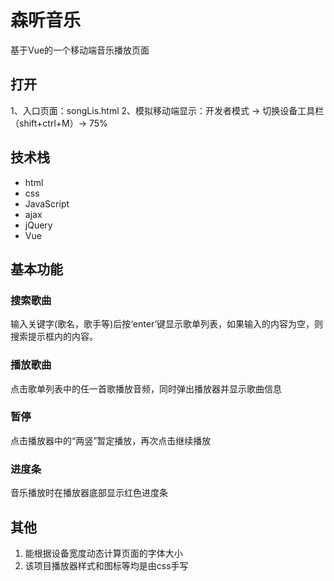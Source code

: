 # 森听音乐
基于Vue的一个移动端音乐播放页面
##  打开
1、入口页面：songLis.html
2、模拟移动端显示：开发者模式 -> 切换设备工具栏（shift+ctrl+M）-> 75%
## 技术栈
- html
- css
- JavaScript
- ajax
- jQuery
- Vue
## 基本功能
### 搜索歌曲
   输入关键字(歌名，歌手等)后按‘enter’键显示歌单列表，如果输入的内容为空，则搜索提示框内的内容。
### 播放歌曲
   点击歌单列表中的任一首歌播放音频，同时弹出播放器并显示歌曲信息
### 暂停
   点击播放器中的“两竖”暂定播放，再次点击继续播放
### 进度条
   音乐播放时在播放器底部显示红色进度条
## 其他
1. 能根据设备宽度动态计算页面的字体大小
2. 该项目播放器样式和图标等均是由css手写
   
